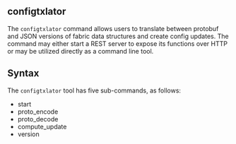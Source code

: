 ## configtxlator

The `configtxlator` command allows users to translate between protobuf and JSON
versions of fabric data structures and create config updates.  The command may
either start a REST server to expose its functions over HTTP or may be utilized
directly as a command line tool.

## Syntax

The `configtxlator` tool has five sub-commands, as follows:

  * start
  * proto_encode
  * proto_decode
  * compute_update
  * version
